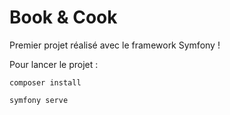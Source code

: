 # Book & Cook

Premier projet réalisé avec le framework Symfony !

Pour lancer le projet :

`composer install`

`symfony serve`